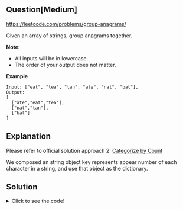 ## Question[Medium]
https://leetcode.com/problems/group-anagrams/

Given an array of strings, group anagrams together.

**Note:**

- All inputs will be in lowercase.
- The order of your output does not matter.

**Example**
```
Input: ["eat", "tea", "tan", "ate", "nat", "bat"],
Output:
[
  ["ate","eat","tea"],
  ["nat","tan"],
  ["bat"]
]
```

## Explanation
Please refer to official solution approach 2: [Categorize by Count](https://leetcode.com/problems/group-anagrams/solution/)

We composed an string object key represents appear number of each character in a string, and use that object as the dictionary.

## Solution
<details>
  <summary>Click to see the code!</summary>

```javascript
/**
 * @param {string[]} strs
 * @return {string[][]}
 */
var groupAnagrams = function(strs) {
    if (strs.length < 2) return [strs];
    
    const ans = {
        // '1#1#1...': ['abc']
    };
    for (let i = 0; i < strs.length; i++) {
        const arr = new Array(26).fill(0);
        for (let str of strs[i]) {
            arr[str.charCodeAt(0) - 97]++;
        }
        const key = arr.join('#');
        ans[key] ? ans[key].push(strs[i]) : ans[key] = [strs[i]];
    }
    const output = [];
    for(let key in ans) {
        output.push(ans[key])
    }
    return output
};
```
</details>